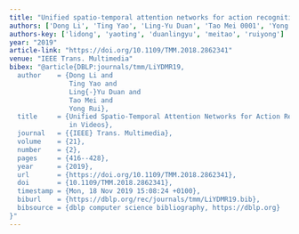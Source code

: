 ```yaml
---
title: "Unified spatio-temporal attention networks for action recognition in videos"
authors: ['Dong Li', 'Ting Yao', 'Ling-Yu Duan', 'Tao Mei 0001', 'Yong Rui']
authors-key: ['lidong', 'yaoting', 'duanlingyu', 'meitao', 'ruiyong']
year: "2019"
article-link: "https://doi.org/10.1109/TMM.2018.2862341"
venue: "IEEE Trans. Multimedia"
bibex: "@article{DBLP:journals/tmm/LiYDMR19,
  author    = {Dong Li and
               Ting Yao and
               Ling{-}Yu Duan and
               Tao Mei and
               Yong Rui},
  title     = {Unified Spatio-Temporal Attention Networks for Action Recognition
               in Videos},
  journal   = {{IEEE} Trans. Multimedia},
  volume    = {21},
  number    = {2},
  pages     = {416--428},
  year      = {2019},
  url       = {https://doi.org/10.1109/TMM.2018.2862341},
  doi       = {10.1109/TMM.2018.2862341},
  timestamp = {Mon, 18 Nov 2019 15:08:24 +0100},
  biburl    = {https://dblp.org/rec/journals/tmm/LiYDMR19.bib},
  bibsource = {dblp computer science bibliography, https://dblp.org}
}"
---
```

